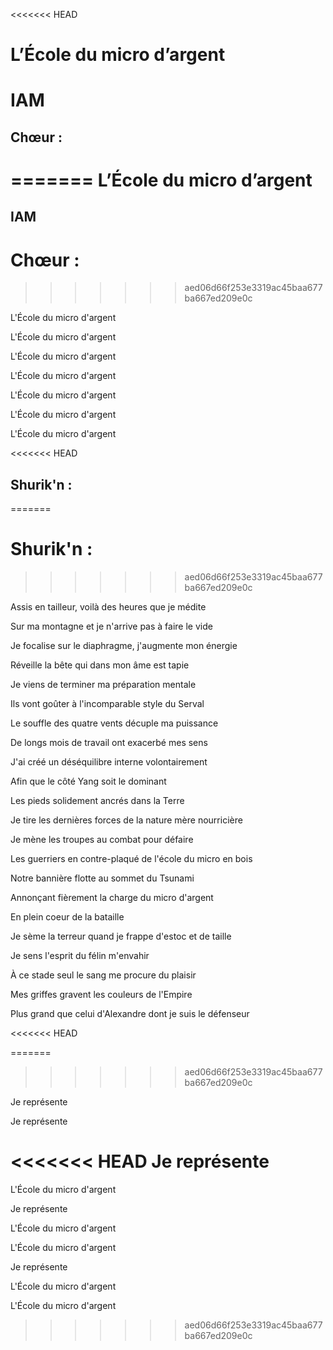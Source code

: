 <<<<<<< HEAD

L’École du micro d’argent
=========================

# IAM


## Chœur :
=======
L’École du micro d’argent
=========================

## IAM

# Chœur :
>>>>>>> aed06d66f253e3319ac45baa677ba667ed209e0c

L'École du micro d'argent

L'École du micro d'argent

L'École du micro d'argent

L'École du micro d'argent

L'École du micro d'argent

L'École du micro d'argent

L'École du micro d'argent


<<<<<<< HEAD

## Shurik'n :
=======
# Shurik'n :
>>>>>>> aed06d66f253e3319ac45baa677ba667ed209e0c

Assis en tailleur, voilà des heures que je médite

Sur ma montagne et je n'arrive pas à faire le vide

Je focalise sur le diaphragme, j'augmente mon énergie

Réveille la bête qui dans mon âme est tapie

Je viens de terminer ma préparation mentale

Ils vont goûter à l'incomparable style du Serval

Le souffle des quatre vents décuple ma puissance

De longs mois de travail ont exacerbé mes sens

J'ai créé un déséquilibre interne volontairement

Afin que le côté Yang soit le dominant

Les pieds solidement ancrés dans la Terre

Je tire les dernières forces de la nature mère nourricière

Je mène les troupes au combat pour défaire

Les guerriers en contre-plaqué de l'école du micro en bois

Notre bannière flotte au sommet du Tsunami

Annonçant fièrement la charge du micro d'argent

En plein coeur de la bataille

Je sème la terreur quand je frappe d'estoc et de taille

Je sens l'esprit du félin m'envahir

À ce stade seul le sang me procure du plaisir

Mes griffes gravent les couleurs de l'Empire

Plus grand que celui d'Alexandre dont je suis le défenseur

<<<<<<< HEAD

=======
>>>>>>> aed06d66f253e3319ac45baa677ba667ed209e0c

Je représente


Je représente


<<<<<<< HEAD
Je représente
=======
L'École du micro d'argent

Je représente

L'École du micro d'argent

L'École du micro d'argent

Je représente

L'École du micro d'argent

L'École du micro d'argent

>>>>>>> aed06d66f253e3319ac45baa677ba667ed209e0c
